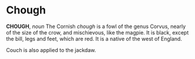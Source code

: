 # Chough

**CHOUGH**, _noun_ The Cornish _chough_ is a fowl of the genus Corvus, nearly of the size of the crow, and mischievous, like the magpie. It is black, except the bill, legs and feet, which are red. It is a native of the west of England.

Couch is also applied to the jackdaw.